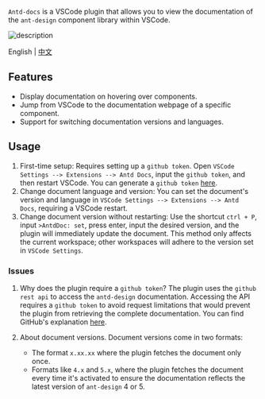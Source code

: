 `Antd-docs` is a VSCode plugin that allows you to view the documentation of the `ant-design` component library within VSCode.

![description](https://github.com/jrr997/antd-docs-vscode/blob/master/description.gif?raw=true)

English | [中文](./README-zh_CN.md)

## Features
- Display documentation on hovering over components.
- Jump from VSCode to the documentation webpage of a specific component.
- Support for switching documentation versions and languages.

## Usage
1. First-time setup: Requires setting up a `github token`. Open `VSCode Settings --> Extensions --> Antd Docs`, input the `github token`, and then restart VSCode. You can generate a `github token` [here](https://github.com/settings/tokens).
2. Change document language and version: You can set the document's version and language in `VSCode Settings --> Extensions --> Antd Docs`, requiring a VSCode restart.
3. Change document version without restarting: Use the shortcut `ctrl + P`, input `>AntdDoc: set`, press enter, input the desired version, and the plugin will immediately update the document.
    This method only affects the current workspace; other workspaces will adhere to the version set in `VSCode Settings`.

### Issues

1. Why does the plugin require a `github token`?
   The plugin uses the `github rest api` to access the `antd-design` documentation. Accessing the API requires a `github token` to avoid request limitations that would prevent the plugin from retrieving the complete documentation. You can find GitHub's explanation [here](https://docs.github.com/en/rest/overview/rate-limits-for-the-rest-api?apiVersion=2022-11-28).

2. About document versions.
   Document versions come in two formats:
   - The format `x.xx.xx` where the plugin fetches the document only once.
   - Formats like `4.x` and `5.x`, where the plugin fetches the document every time it's activated to ensure the documentation reflects the latest version of `ant-design` 4 or 5.